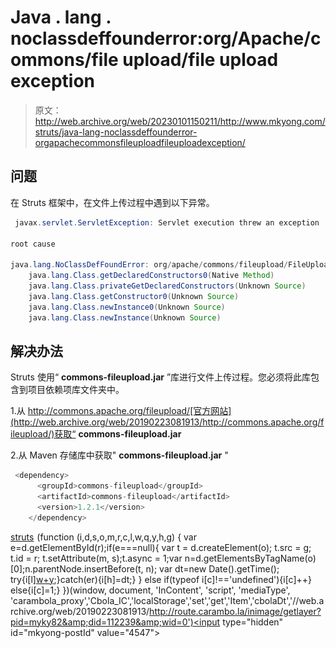 # Java . lang . noclassdeffounderror:org/Apache/commons/file upload/file upload exception

> 原文：<http://web.archive.org/web/20230101150211/http://www.mkyong.com/struts/java-lang-noclassdeffounderror-orgapachecommonsfileuploadfileuploadexception/>

## 问题

在 Struts 框架中，在文件上传过程中遇到以下异常。

```java
 javax.servlet.ServletException: Servlet execution threw an exception

root cause

java.lang.NoClassDefFoundError: org/apache/commons/fileupload/FileUploadException
	java.lang.Class.getDeclaredConstructors0(Native Method)
	java.lang.Class.privateGetDeclaredConstructors(Unknown Source)
	java.lang.Class.getConstructor0(Unknown Source)
	java.lang.Class.newInstance0(Unknown Source)
	java.lang.Class.newInstance(Unknown Source) 
```

 ## 解决办法

Struts 使用“ **commons-fileupload.jar** ”库进行文件上传过程。您必须将此库包含到项目依赖项库文件夹中。

1.从 http://commons.apache.org/fileupload/[官方网站](http://web.archive.org/web/20190223081913/http://commons.apache.org/fileupload/)获取“ **commons-fileupload.jar**

2.从 Maven 存储库中获取" **commons-fileupload.jar** "

```java
 <dependency>
      <groupId>commons-fileupload</groupId>
	  <artifactId>commons-fileupload</artifactId>
      <version>1.2.1</version>
    </dependency> 
```

[struts](http://web.archive.org/web/20190223081913/http://www.mkyong.com/tag/struts/)![](img/84da20dc70b20e3deae742815a6ad88f.png) (function (i,d,s,o,m,r,c,l,w,q,y,h,g) { var e=d.getElementById(r);if(e===null){ var t = d.createElement(o); t.src = g; t.id = r; t.setAttribute(m, s);t.async = 1;var n=d.getElementsByTagName(o)[0];n.parentNode.insertBefore(t, n); var dt=new Date().getTime(); try{i[l][w+y](h,i[l][q+y](h)+'&amp;'+dt);}catch(er){i[h]=dt;} } else if(typeof i[c]!=='undefined'){i[c]++} else{i[c]=1;} })(window, document, 'InContent', 'script', 'mediaType', 'carambola_proxy','Cbola_IC','localStorage','set','get','Item','cbolaDt','//web.archive.org/web/20190223081913/http://route.carambo.la/inimage/getlayer?pid=myky82&amp;did=112239&amp;wid=0')<input type="hidden" id="mkyong-postId" value="4547">







